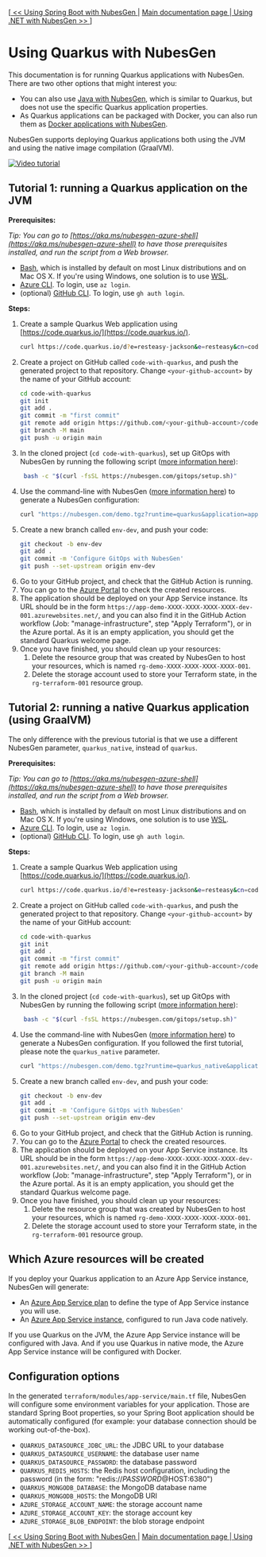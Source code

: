 [[ << Using Spring Boot with NubesGen ](spring-boot.md) | [ Main documentation page ](../README.md) |[ Using .NET with NubesGen >> ](dot-net.md)]

# Using Quarkus with NubesGen

This documentation is for running Quarkus applications with NubesGen. There are two other options that might interest you:

- You can also use [Java with NubesGen](java.md), which is similar to Quarkus, but does not use the specific Quarkus application properties.
- As Quarkus applications can be packaged with Docker, you can also run them as [Docker applications with NubesGen](docker.md).

NubesGen supports deploying Quarkus applications both using the JVM and using the native image compilation (GraalVM).

[![Video tutorial](https://img.youtube.com/vi/5jBR75CGsNs/0.jpg)](https://www.youtube.com/watch?v=5jBR75CGsNs)

## Tutorial 1: running a Quarkus application on the JVM

__Prerequisites:__

_Tip: You can go to [https://aka.ms/nubesgen-azure-shell](https://aka.ms/nubesgen-azure-shell) to have those prerequisites installed, and run the script from a Web browser._
- [Bash](https://fr.wikipedia.org/wiki/Bourne-Again_shell), which is installed by default on most Linux distributions and on Mac OS X. If you're using Windows, one solution is to use [WSL](https://aka.ms/nubesgen-install-wsl).
- [Azure CLI](https://aka.ms/nubesgen-install-az-cli). To login, use `az login`.
- (optional) [GitHub CLI](https://cli.github.com/). To login, use `gh auth login`.

__Steps:__
1. Create a sample Quarkus Web application using [https://code.quarkus.io/](https://code.quarkus.io/).
   ```bash
   curl https://code.quarkus.io/d?e=resteasy-jackson&e=resteasy&cn=code.quarkus.io | tar -xzvf -
   ```
2. Create a project on GitHub called `code-with-quarkus`, and push the generated project to that repository. Change `<your-github-account>` by the name of your GitHub account:
   ```bash
   cd code-with-quarkus
   git init
   git add .
   git commit -m "first commit"
   git remote add origin https://github.com/<your-github-account>/code-with-quarkus.git
   git branch -M main
   git push -u origin main
   ```
3. In the cloned project (`cd code-with-quarkus`), set up GitOps with NubesGen by running the following script ([more information here](../gitops-quick-start.md)):
   ```bash
    bash -c "$(curl -fsSL https://nubesgen.com/gitops/setup.sh)"
    ```
4. Use the command-line with NubesGen ([more information here](../command-line.md)) to generate a NubesGen configuration:
   ```bash
   curl "https://nubesgen.com/demo.tgz?runtime=quarkus&application=app_service.standard&gitops=true" | tar -xzvf -
   ```
5. Create a new branch called `env-dev`, and push your code:
   ```bash
   git checkout -b env-dev
   git add .
   git commit -m 'Configure GitOps with NubesGen'
   git push --set-upstream origin env-dev
   ```
6. Go to your GitHub project, and check that the GitHub Action is running.
7. You can go to the [Azure Portal](https://aka.ms/nubesgen-portal) to check the created resources.
8. The application should be deployed on your App Service instance. Its URL should be in the form `https://app-demo-XXXX-XXXX-XXXX-XXXX-dev-001.azurewebsites.net/`, and you can also find it in the GitHub Action workflow (Job: "manage-infrastructure", step "Apply Terraform"), or in the Azure portal.
As it is an empty application, you should get the standard Quarkus welcome page.
9. Once you have finished, you should clean up your resources:
   1. Delete the resource group that was created by NubesGen to host your resources, which is named `rg-demo-XXXX-XXXX-XXXX-XXXX-001`.
   2. Delete the storage account used to store your Terraform state, in the `rg-terraform-001` resource group.

## Tutorial 2: running a native Quarkus application (using GraalVM)

The only difference with the previous tutorial is that we use a different NubesGen parameter, `quarkus_native`, instead of `quarkus`.

__Prerequisites:__

_Tip: You can go to [https://aka.ms/nubesgen-azure-shell](https://aka.ms/nubesgen-azure-shell) to have those prerequisites installed, and run the script from a Web browser._
- [Bash](https://fr.wikipedia.org/wiki/Bourne-Again_shell), which is installed by default on most Linux distributions and on Mac OS X. If you're using Windows, one solution is to use [WSL](https://aka.ms/nubesgen-install-wsl).
- [Azure CLI](https://aka.ms/nubesgen-install-az-cli). To login, use `az login`.
- (optional) [GitHub CLI](https://cli.github.com/). To login, use `gh auth login`.

__Steps:__
1. Create a sample Quarkus Web application using [https://code.quarkus.io/](https://code.quarkus.io/).
   ```bash
   curl https://code.quarkus.io/d?e=resteasy-jackson&e=resteasy&cn=code.quarkus.io | tar -xzvf -
   ```
2. Create a project on GitHub called `code-with-quarkus`, and push the generated project to that repository. Change `<your-github-account>` by the name of your GitHub account:
   ```bash
   cd code-with-quarkus
   git init
   git add .
   git commit -m "first commit"
   git remote add origin https://github.com/<your-github-account>/code-with-quarkus.git
   git branch -M main
   git push -u origin main
   ```
3. In the cloned project (`cd code-with-quarkus`), set up GitOps with NubesGen by running the following script ([more information here](../gitops-quick-start.md)):
   ```bash
    bash -c "$(curl -fsSL https://nubesgen.com/gitops/setup.sh)"
    ```
4. Use the command-line with NubesGen ([more information here](../command-line.md)) to generate a NubesGen configuration. If you followed the first tutorial, please note the `quarkus_native` parameter.
   ```bash
   curl "https://nubesgen.com/demo.tgz?runtime=quarkus_native&application=app_service.standard&gitops=true" | tar -xzvf -
   ```
5. Create a new branch called `env-dev`, and push your code:
   ```bash
   git checkout -b env-dev
   git add .
   git commit -m 'Configure GitOps with NubesGen'
   git push --set-upstream origin env-dev
   ```
6. Go to your GitHub project, and check that the GitHub Action is running.
7. You can go to the [Azure Portal](https://aka.ms/nubesgen-portal) to check the created resources.
8. The application should be deployed on your App Service instance. Its URL should be in the form `https://app-demo-XXXX-XXXX-XXXX-XXXX-dev-001.azurewebsites.net/`, and you can also find it in the GitHub Action workflow (Job: "manage-infrastructure", step "Apply Terraform"), or in the Azure portal.
As it is an empty application, you should get the standard Quarkus welcome page.
9. Once you have finished, you should clean up your resources:
   1. Delete the resource group that was created by NubesGen to host your resources, which is named `rg-demo-XXXX-XXXX-XXXX-XXXX-001`.
   2. Delete the storage account used to store your Terraform state, in the `rg-terraform-001` resource group.

## Which Azure resources will be created

If you deploy your Quarkus application to an Azure App Service instance, NubesGen will generate:

- An [Azure App Service plan](https://aka.ms/nubesgen-app-service-plans) to define the type of App Service instance you will use.
- An [Azure App Service instance](https://aka.ms/nubesgen-app-service), configured to run Java code natively.

If you use Quarkus on the JVM, the Azure App Service instance will be configured with Java. And if you use Quarkus in native mode, the Azure App Service instance will
be configured with Docker.

## Configuration options

In the generated `terraform/modules/app-service/main.tf` file, NubesGen will configure some environment variables
for your application. Those are standard Spring Boot
properties, so your Spring Boot application should be automatically configured 
(for example: your database connection should be working out-of-the-box).

- `QUARKUS_DATASOURCE_JDBC_URL`: the JDBC URL to your database
- `QUARKUS_DATASOURCE_USERNAME`: the database user name
- `QUARKUS_DATASOURCE_PASSWORD`: the database password
- `QUARKUS_REDIS_HOSTS`: the Redis host configuration, including the password (in the form: "redis://$PASSWORD@$HOST:6380")
- `QUARKUS_MONGODB_DATABASE`: the MongoDB database name
- `QUARKUS_MONGODB_HOSTS`: the MongoDB URI
- `AZURE_STORAGE_ACCOUNT_NAME`: the storage account name
- `AZURE_STORAGE_ACCOUNT_KEY`: the storage account key
- `AZURE_STORAGE_BLOB_ENDPOINT`: the blob storage endpoint

[[ << Using Spring Boot with NubesGen ](spring-boot.md) | [ Main documentation page ](../README.md) |[ Using .NET with NubesGen >> ](dot-net.md)]
